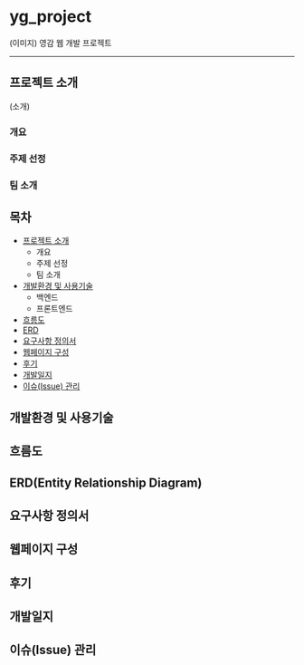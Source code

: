 # yg_project
(이미지)
영감 웹 개발 프로젝트
***

## 프로젝트 소개 <a id="#list1">
(소개)
### 개요
### 주제 선정
### 팀 소개

## 목차
* [프로젝트 소개](#list1)
  - 개요
  - 주제 선정
  - 팀 소개
* [개발환경 및 사용기술](#list2)
  - 백엔드
  - 프론트엔드
* [흐름도](#list3)
* [ERD](#list4)
* [요구사항 정의서](#list5)
* [웹페이지 구성](#list6)
* [후기](#list7)
* [개발일지](#list8)
* [이슈(Issue) 관리](#list9)



## 개발환경 및 사용기술 <a id="#list1">

## 흐름도 <a id="#list1">

## ERD(Entity Relationship Diagram) <a id="#list1">

## 요구사항 정의서 <a id="#list1">

## 웹페이지 구성 <a id="#list1">

## 후기 <a id="#list1">

## 개발일지 <a id="#list1">

## 이슈(Issue) 관리 <a id="#list1">


